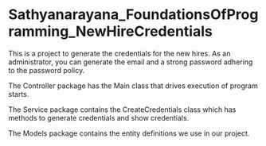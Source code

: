 # Sathyanarayana_FoundationsOfProgramming_NewHireCredentials
This is a project to generate the credentials for the new hires.
As an administrator, you can generate the email and a strong password adhering to the password policy.

The Controller package has the Main class that drives execution of program starts.

The Service package contains the CreateCredentials class which has methods to generate credentials and show credentials.

The Models package contains the entity definitions we use in our project.
